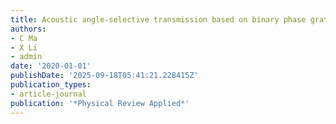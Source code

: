 ```yaml
---
title: Acoustic angle-selective transmission based on binary phase gratings
authors:
- C Ma
- X Li
- admin
date: '2020-01-01'
publishDate: '2025-09-18T05:41:21.228415Z'
publication_types:
- article-journal
publication: '*Physical Review Applied*'
---
```

